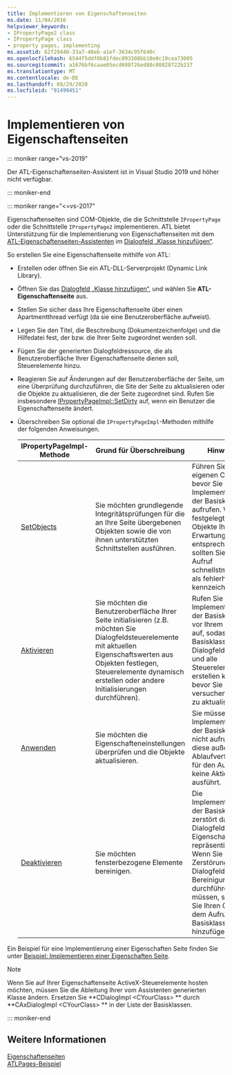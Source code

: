 ```yaml
---
title: Implementieren von Eigenschaftenseiten
ms.date: 11/04/2016
helpviewer_keywords:
- IPropertyPage2 class
- IPropertyPage class
- property pages, implementing
ms.assetid: 62f29440-33a7-40eb-a1ef-3634c95f640c
ms.openlocfilehash: 6544f5ddf0b81fdec893308bb10e0c19cea73005
ms.sourcegitcommit: a1676bf6caae05ecd698f26ed80c08828722b237
ms.translationtype: MT
ms.contentlocale: de-DE
ms.lasthandoff: 09/29/2020
ms.locfileid: "91499451"
---
```

# <a name="implementing-property-pages"></a>Implementieren von Eigenschaftenseiten

::: moniker range="vs-2019"

Der ATL-Eigenschaftenseiten-Assistent ist in Visual Studio 2019 und höher nicht verfügbar.

::: moniker-end

::: moniker range="<=vs-2017"

Eigenschaftenseiten sind COM-Objekte, die die Schnittstelle `IPropertyPage` oder die Schnittstelle `IPropertyPage2` implementieren. ATL bietet Unterstützung für die Implementierung von Eigenschaftenseiten mit dem [ATL-Eigenschaftenseiten-Assistenten](../atl/reference/atl-property-page-wizard.md) im [Dialogfeld „Klasse hinzufügen“](../ide/adding-a-class-visual-cpp.md#add-class-dialog-box).

So erstellen Sie eine Eigenschaftenseite mithilfe von ATL:

- Erstellen oder öffnen Sie ein ATL-DLL-Serverprojekt (Dynamic Link Library).

- Öffnen Sie das [Dialogfeld „Klasse hinzufügen“](../ide/adding-a-class-visual-cpp.md#add-class-dialog-box), und wählen Sie **ATL-Eigenschaftenseite** aus.

- Stellen Sie sicher dass Ihre Eigenschaftenseite über einen Apartmentthread verfügt (da sie eine Benutzeroberfläche aufweist).

- Legen Sie den Titel, die Beschreibung (Dokumentzeichenfolge) und die Hilfedatei fest, der bzw. die Ihrer Seite zugeordnet werden soll.

- Fügen Sie der generierten Dialogfeldressource, die als Benutzeroberfläche Ihrer Eigenschaftenseite dienen soll, Steuerelemente hinzu.

- Reagieren Sie auf Änderungen auf der Benutzeroberfläche der Seite, um eine Überprüfung durchzuführen, die Site der Seite zu aktualisieren oder die Objekte zu aktualisieren, die der Seite zugeordnet sind. Rufen Sie insbesondere [IPropertyPageImpl::SetDirty](../atl/reference/ipropertypageimpl-class.md#setdirty) auf, wenn ein Benutzer die Eigenschaftenseite ändert.

- Überschreiben Sie optional die `IPropertyPageImpl`-Methoden mithilfe der folgenden Anweisungen.

   |IPropertyPageImpl-Methode|Grund für Überschreibung|Hinweise|
   |------------------------------|----------------------------------|-----------|
   |[SetObjects](../atl/reference/ipropertypageimpl-class.md#setobjects)|Sie möchten grundlegende Integritätsprüfungen für die an Ihre Seite übergebenen Objekten sowie die von ihnen unterstützten Schnittstellen ausführen.|Führen Sie Ihren eigenen Code aus, bevor Sie die Implementierung der Basisklasse aufrufen. Wenn die festgelegten Objekte Ihren Erwartungen nicht entsprechen, sollten Sie den Aufruf schnellstmöglich als fehlerhaft kennzeichnen.|
   |[Aktivieren](../atl/reference/ipropertypageimpl-class.md#activate)|Sie möchten die Benutzeroberfläche Ihrer Seite initialisieren (z.B. möchten Sie Dialogfeldsteuerelemente mit aktuellen Eigenschaftswerten aus Objekten festlegen, Steuerelemente dynamisch erstellen oder andere Initialisierungen durchführen).|Rufen Sie die Implementierung der Basisklasse vor Ihrem Code auf, sodass die Basisklasse das Dialogfeldfenster und alle Steuerelemente erstellen kann, bevor Sie versuchen, diese zu aktualisieren.|
   |[Anwenden](../atl/reference/ipropertypageimpl-class.md#apply)|Sie möchten die Eigenschafteneinstellungen überprüfen und die Objekte aktualisieren.|Sie müssen die Implementierung der Basisklasse nicht aufrufen, da diese außer der Ablaufverfolgung für den Aufruf keine Aktionen ausführt.|
   |[Deaktivieren](../atl/reference/ipropertypageimpl-class.md#deactivate)|Sie möchten fensterbezogene Elemente bereinigen.|Die Implementierung der Basisklasse zerstört das Dialogfeld, das die Eigenschaftenseite repräsentiert. Wenn Sie vor der Zerstörung des Dialogfelds eine Bereinigung durchführen müssen, sollten Sie Ihren Code vor dem Aufruf der Basisklasse hinzufügen.|

Ein Beispiel für eine Implementierung einer Eigenschaften Seite finden Sie unter [Beispiel: Implementieren einer Eigenschaften Seite](../atl/example-implementing-a-property-page.md).

> [!NOTE]
> Wenn Sie auf Ihrer Eigenschaftenseite ActiveX-Steuerelemente hosten möchten, müssen Sie die Ableitung Ihrer vom Assistenten generierten Klasse ändern. Ersetzen Sie **CDialogImpl \<CYourClass> ** durch **CAxDialogImpl \<CYourClass> ** in der Liste der Basisklassen.

::: moniker-end

## <a name="see-also"></a>Weitere Informationen

[Eigenschaftenseiten](../atl/atl-com-property-pages.md)<br/>
[ATLPages-Beispiel](../overview/visual-cpp-samples.md)
